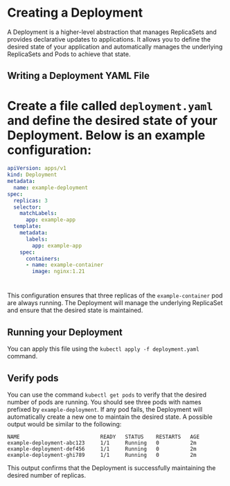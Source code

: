 # Creating a Deployment

A Deployment is a higher-level abstraction that manages ReplicaSets and provides declarative updates to applications. It allows you to define the desired state of your application and automatically manages the underlying ReplicaSets and Pods to achieve that state.

## Writing a Deployment YAML File
# Create a file called `deployment.yaml` and define the desired state of your Deployment. Below is an example configuration:

```yaml
apiVersion: apps/v1
kind: Deployment
metadata:
  name: example-deployment
spec:   
  replicas: 3
  selector:
    matchLabels:
      app: example-app
  template:
    metadata:
      labels:
        app: example-app
    spec:
      containers:
      - name: example-container
        image: nginx:1.21
```
#
This configuration ensures that three replicas of the `example-container` pod are always running. The Deployment will manage the underlying ReplicaSet and ensure that the desired state is maintained.
## Running your Deployment
You can apply this file using the `kubectl apply -f deployment.yaml` command.
## Verify pods
You can use the command `kubectl get pods` to verify that the desired number of pods are running. You should see three pods with names prefixed by `example-deployment`. If any pod fails, the Deployment will automatically create a new one to maintain the desired state.
A possible output would be similar to the following:
```
NAME                          READY   STATUS    RESTARTS   AGE
example-deployment-abc123     1/1     Running   0          2m
example-deployment-def456     1/1     Running   0          2m
example-deployment-ghi789     1/1     Running   0          2m
```
This output confirms that the Deployment is successfully maintaining the desired number of replicas.
